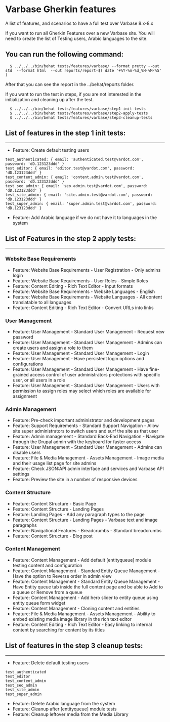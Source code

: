 # Varbase Gherkin features

A list of features, and scenarios to have a full test over Varbase 8.x-8.x

If you want to run all Gherkin Features over a new Varbase site.
You will need to create the list of Testing users, Arabic
languages to the site.

## You can run the following command:
```
  $ ../../../bin/behat tests/features/varbase/ --format pretty --out std  --format html  --out reports/report-$( date '+%Y-%m-%d_%H-%M-%S' )
```

After that you can see the report in the ../behat/reports folder.

If you want to run the test in steps, if you are not interested in the
initialization and cleaning up after the test.

```
  $ ../../../bin/behat tests/features/varbase/step1-init-tests
  $ ../../../bin/behat tests/features/varbase/step2-apply-tests
  $ ../../../bin/behat tests/features/varbase/step3-cleanup-tests
```


## List of features in the step 1 init tests:
--------------------------------------------------------------------------------

* Feature: Create default testing users
```
test_authenticated: { email: 'authenticated.test@vardot.com', password: 'dD.123123ddd' }
test_editor: { email: 'editor.test@vardot.com', password: 'dD.123123ddd' }
test_content_admin: { email: 'content.admin.test@vardot.com', password: 'dD.123123ddd' }
test_seo_admin: { email: 'seo.admin.test@vardot.com', password: 'dD.123123ddd' }
test_site_admin: { email: 'site.admin.test@vardot.com', password: 'dD.123123ddd' }
test_super_admin: { email: 'super.admin.test@vardot.com', password: 'dD.123123ddd' }
```
* Feature: Add Arabic language if we do not have it to languages in the system

## List of Features in the step 2 apply tests:
--------------------------------------------------------------------------------


### Website Base Requirements
* Feature: Website Base Requirements - User Registration - Only admins login
* Feature: Website Base Requirements - User Roles - Simple Roles
* Feature: Content Editing - Rich Text Editor - Input formats
* Feature: Website Base Requirements - Website Languages - English
* Feature: Website Base Requirements - Website Languages - All content translatable to all languages
* Feature: Content Editing - Rich Text Editor - Convert URLs into links

### User Management
* Feature: User Management - Standard User Management - Request new password
* Feature: User Management - Standard User Management - Admins can create users and assign a role to them
* Feature: User Management - Standard User Management - Login
* Feature: User Management - Have persistent login options and configurations
* Feature: User Management - Standard User Management - Have fine-grained access control of user administrators protections with specific user, or all users in a role
* Feature: User Management - Standard User Management - Users with permission to assign roles may select which roles are available for assignment

### Admin Management
* Feature: Pre-check important administrator and development pages
* Feature: Support Requirements - Standard Support Navigation - Allow site super administrators to switch users and surf the site as that user
* Feature: Admin management - Standard Back-End Navigation - Navigate through the Drupal admin with the keyboard for faster access
* Feature: User Management - Standard User Management - Admins can disable users
* Feature: File & Media Management - Assets Management - Image media and their usage list page for site admins
* Feature: Check JSON:API admin interface and services and Varbase API settings
* Feature: Preview the site in a number of responsive devices

### Content Structure
* Feature: Content Structure - Basic Page
* Feature: Content Structure - Landing Pages
* Feature: Landing Pages - Add any paragraph types to the page
* Feature: Content Structure - Landing Pages - Varbase text and image paragraphs
* Feature: Navigational Features - Breadcrumbs - Standard breadcrumbs
* Feature: Content Structure - Blog post

### Content Management
* Feature: Content Management - Add default [entityqueue] module testing content and configuration
* Feature: Content Management - Standard Entity Queue Management - Have the option to Reverse order in admin view
* Feature: Content Management - Standard Entity Queue Management - Have Entity queue tab inside the full content page and be able to Add to a queue or Remove from a queue
* Feature: Content Management - Add hero slider to entity queue using entity queue form widget
* Feature: Content Management - Cloning content and entities
* Feature: File & Media Management - Assets Management - Ability to embed existing media image library in the rich text editor
* Feature: Content Editing - Rich Text Editor - Easy linking to internal content by searching for content by its titles


## List of features in the step 3 cleanup tests:
--------------------------------------------------------------------------------


* Feature: Delete default testing users
```
test_authenticated
test_editor
test_content_admin
test_seo_admin
test_site_admin
test_super_admin
```

* Feature: Delete Arabic language from the system
* Feature: Cleanup after [entityqueue] module tests
* Feature: Cleanup leftover media from the Media Library
